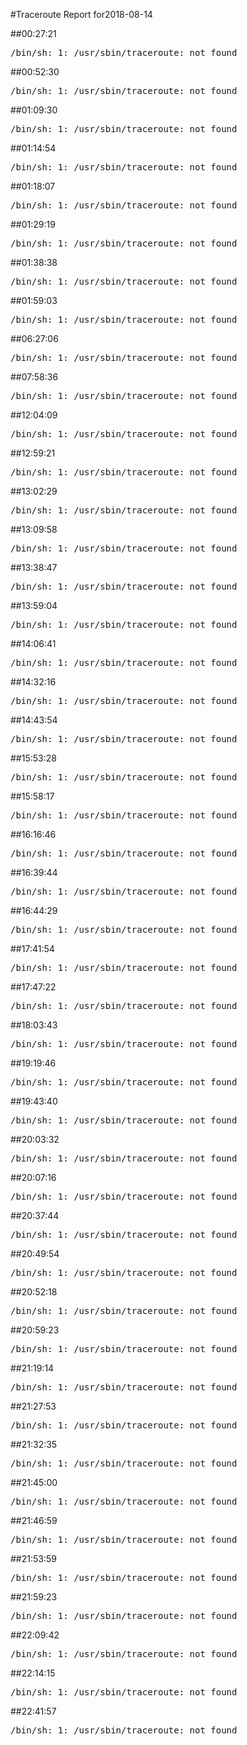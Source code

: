 #Traceroute Report for2018-08-14

##00:27:21

<p><pre><samp>/bin/sh: 1: /usr/sbin/traceroute: not found</samp></pre></p>

##00:52:30

<p><pre><samp>/bin/sh: 1: /usr/sbin/traceroute: not found</samp></pre></p>

##01:09:30

<p><pre><samp>/bin/sh: 1: /usr/sbin/traceroute: not found</samp></pre></p>

##01:14:54

<p><pre><samp>/bin/sh: 1: /usr/sbin/traceroute: not found</samp></pre></p>

##01:18:07

<p><pre><samp>/bin/sh: 1: /usr/sbin/traceroute: not found</samp></pre></p>

##01:29:19

<p><pre><samp>/bin/sh: 1: /usr/sbin/traceroute: not found</samp></pre></p>

##01:38:38

<p><pre><samp>/bin/sh: 1: /usr/sbin/traceroute: not found</samp></pre></p>

##01:59:03

<p><pre><samp>/bin/sh: 1: /usr/sbin/traceroute: not found</samp></pre></p>

##06:27:06

<p><pre><samp>/bin/sh: 1: /usr/sbin/traceroute: not found</samp></pre></p>

##07:58:36

<p><pre><samp>/bin/sh: 1: /usr/sbin/traceroute: not found</samp></pre></p>

##12:04:09

<p><pre><samp>/bin/sh: 1: /usr/sbin/traceroute: not found</samp></pre></p>

##12:59:21

<p><pre><samp>/bin/sh: 1: /usr/sbin/traceroute: not found</samp></pre></p>

##13:02:29

<p><pre><samp>/bin/sh: 1: /usr/sbin/traceroute: not found</samp></pre></p>

##13:09:58

<p><pre><samp>/bin/sh: 1: /usr/sbin/traceroute: not found</samp></pre></p>

##13:38:47

<p><pre><samp>/bin/sh: 1: /usr/sbin/traceroute: not found</samp></pre></p>

##13:59:04

<p><pre><samp>/bin/sh: 1: /usr/sbin/traceroute: not found</samp></pre></p>

##14:06:41

<p><pre><samp>/bin/sh: 1: /usr/sbin/traceroute: not found</samp></pre></p>

##14:32:16

<p><pre><samp>/bin/sh: 1: /usr/sbin/traceroute: not found</samp></pre></p>

##14:43:54

<p><pre><samp>/bin/sh: 1: /usr/sbin/traceroute: not found</samp></pre></p>

##15:53:28

<p><pre><samp>/bin/sh: 1: /usr/sbin/traceroute: not found</samp></pre></p>

##15:58:17

<p><pre><samp>/bin/sh: 1: /usr/sbin/traceroute: not found</samp></pre></p>

##16:16:46

<p><pre><samp>/bin/sh: 1: /usr/sbin/traceroute: not found</samp></pre></p>

##16:39:44

<p><pre><samp>/bin/sh: 1: /usr/sbin/traceroute: not found</samp></pre></p>

##16:44:29

<p><pre><samp>/bin/sh: 1: /usr/sbin/traceroute: not found</samp></pre></p>

##17:41:54

<p><pre><samp>/bin/sh: 1: /usr/sbin/traceroute: not found</samp></pre></p>

##17:47:22

<p><pre><samp>/bin/sh: 1: /usr/sbin/traceroute: not found</samp></pre></p>

##18:03:43

<p><pre><samp>/bin/sh: 1: /usr/sbin/traceroute: not found</samp></pre></p>

##19:19:46

<p><pre><samp>/bin/sh: 1: /usr/sbin/traceroute: not found</samp></pre></p>

##19:43:40

<p><pre><samp>/bin/sh: 1: /usr/sbin/traceroute: not found</samp></pre></p>

##20:03:32

<p><pre><samp>/bin/sh: 1: /usr/sbin/traceroute: not found</samp></pre></p>

##20:07:16

<p><pre><samp>/bin/sh: 1: /usr/sbin/traceroute: not found</samp></pre></p>

##20:37:44

<p><pre><samp>/bin/sh: 1: /usr/sbin/traceroute: not found</samp></pre></p>

##20:49:54

<p><pre><samp>/bin/sh: 1: /usr/sbin/traceroute: not found</samp></pre></p>

##20:52:18

<p><pre><samp>/bin/sh: 1: /usr/sbin/traceroute: not found</samp></pre></p>

##20:59:23

<p><pre><samp>/bin/sh: 1: /usr/sbin/traceroute: not found</samp></pre></p>

##21:19:14

<p><pre><samp>/bin/sh: 1: /usr/sbin/traceroute: not found</samp></pre></p>

##21:27:53

<p><pre><samp>/bin/sh: 1: /usr/sbin/traceroute: not found</samp></pre></p>

##21:32:35

<p><pre><samp>/bin/sh: 1: /usr/sbin/traceroute: not found</samp></pre></p>

##21:45:00

<p><pre><samp>/bin/sh: 1: /usr/sbin/traceroute: not found</samp></pre></p>

##21:46:59

<p><pre><samp>/bin/sh: 1: /usr/sbin/traceroute: not found</samp></pre></p>

##21:53:59

<p><pre><samp>/bin/sh: 1: /usr/sbin/traceroute: not found</samp></pre></p>

##21:59:23

<p><pre><samp>/bin/sh: 1: /usr/sbin/traceroute: not found</samp></pre></p>

##22:09:42

<p><pre><samp>/bin/sh: 1: /usr/sbin/traceroute: not found</samp></pre></p>

##22:14:15

<p><pre><samp>/bin/sh: 1: /usr/sbin/traceroute: not found</samp></pre></p>

##22:41:57

<p><pre><samp>/bin/sh: 1: /usr/sbin/traceroute: not found</samp></pre></p>

